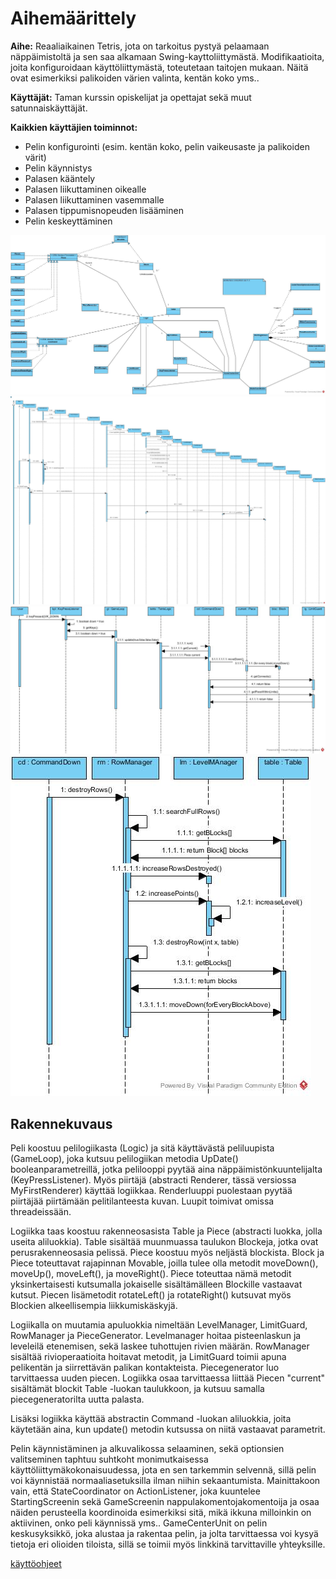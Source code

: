 # Aihemäärittely

**Aihe:** Reaaliaikainen Tetris, jota on tarkoitus pystyä pelaamaan näppäimistoltä ja sen saa alkamaan Swing-kayttoliittymästä. Modifikaatioita, joita konfiguroidaan käyttöliittymästä, toteutetaan taitojen mukaan. Näitä ovat esimerkiksi palikoiden värien valinta, kentän koko yms..

**Käyttäjät:** Taman kurssin opiskelijat ja opettajat sekä muut satunnaiskäyttäjät.

**Kaikkien käyttäjien toiminnot:**


- Pelin konfigurointi (esim. kentän koko, pelin vaikeusaste ja palikoiden värit)
- Pelin käynnistys
- Palasen kääntely
- Palasen liikuttaminen oikealle
- Palasen liikuttaminen vasemmalle
- Palasen tippumisnopeuden lisääminen
- Pelin keskeyttäminen

![luokkadiagrammi](TetrisClassDiagram.jpg)
![käynnistyssekvenssikaavio](TetrisSetupSequenceDiagram.jpg)
![CommandDownSekvenssikaavio](CommandDownStandardSequenceDiagram.jpg)
![DestroyRowsSekvenssikaavio](DestroyRowsSequenceDiagram.jpg)

## Rakennekuvaus

Peli koostuu pelilogiikasta (Logic) ja sitä käyttävästä peliluupista (GameLoop), joka kutsuu pelilogiikan metodia UpDate() booleanparametreillä, jotka pelilooppi pyytää aina näppäimistönkuuntelijalta (KeyPressListener). Myös piirtäjä (abstracti Renderer, tässä versiossa MyFirstRenderer) käyttää logiikkaa. Renderluuppi puolestaan pyytää piirtäjää piirtämään pelitilanteesta kuvan. Luupit toimivat omissa threadeissään.

Logiikka taas koostuu rakenneosasista Table ja Piece (abstracti luokka, jolla useita aliluokkia). Table sisältää muunmuassa taulukon Blockeja, jotka ovat perusrakenneosasia pelissä. Piece koostuu myös neljästä blockista. Block ja Piece toteuttavat rajapinnan Movable, joilla tulee olla metodit moveDown(), moveUp(), moveLeft(), ja moveRight(). Piece toteuttaa nämä metodit yksinkertaisesti kutsumalla jokaiselle sisältämälleen Blockille vastaavat kutsut. Piecen lisämetodit rotateLeft() ja rotateRight() kutsuvat myös Blockien alkeellisempia liikkumiskäskyjä. 

Logiikalla on muutamia apuluokkia nimeltään LevelManager, LimitGuard, RowManager ja PieceGenerator. Levelmanager hoitaa pisteenlaskun ja leveleilä etenemisen, sekä laskee tuhottujen rivien määrän. RowManager sisältää rivioperaatioita hoitavat metodit, ja LimitGuard toimii apuna pelikentän ja siirrettävän palikan kontakteista. Piecegenerator luo tarvittaessa uuden piecen. Logiikka osaa tarvittaessa liittää Piecen "current" sisältämät blockit Table -luokan taulukkoon, ja kutsuu samalla piecegeneratorilta uutta palasta.

Lisäksi logiikka käyttää abstractin Command -luokan aliluokkia, joita käytetään aina, kun update() metodin kutsussa on niitä vastaavat parametrit.

Pelin käynnistäminen ja alkuvalikossa selaaminen, sekä optionsien valitseminen taphtuu suhtkoht monimutkaisessa käyttöliittymäkokonaisuudessa, jota en sen tarkemmin selvennä, sillä pelin voi käynnistää normaaliasetuksilla ilman niihin sekaantumista. Mainittakoon vain, että StateCoordinator on ActionListener, joka kuuntelee StartingScreenin sekä GameScreenin nappulakomentojakomentoija ja osaa näiden perusteella koordinoida esimerkiksi sitä, mikä ikkuna milloinkin on aktiivinen, onko peli käynnissä yms.. GameCenterUnit on pelin keskusyksikkö, joka alustaa ja rakentaa pelin, ja jolta tarvittaessa voi kysyä tietoja eri olioiden tiloista, sillä se toimii myös linkkinä tarvittaville yhteyksille.  

[käyttöohjeet](kayttoohjeet.md)
